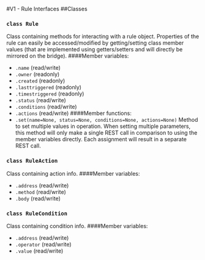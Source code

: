 #V1 - Rule Interfaces
##Classes
### `class Rule`  
  Class containing methods for interacting with a rule object. Properties of the rule can easily be accessed/modified by getting/setting class member values (that are implemented using getters/setters and will directly be mirrored on the bridge).
####Member variables:
- `.name` (read/write)
- `.owner` (readonly)
- `.created` (readonly)
- `.lasttriggered` (readonly)
- `.timestriggered` (readonly)
- `.status` (read/write)
- `.conditions` (read/write)
- `.actions` (read/write)
####Member functions:
- `.set(name=None, status=None, conditions=None, actions=None)`
  Method to set multiple values in operation. When setting multiple parameters, this method will only make a single REST call in comparison to using the member variables directly. Each assignment will result in a separate REST call.
### `class RuleAction`  
  Class containing action info.
####Member variables:
- `.address` (read/write)
- `.method` (read/write)
- `.body` (read/write)
### `class RuleCondition`  
  Class containing condition info.
####Member variables:
- `.address` (read/write)
- `.operator` (read/write)
- `.value` (read/write)
